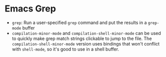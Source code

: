 # Emacs Grep

- `grep`: Run a user-specified `grep` command and put the results in a `grep-mode` buffer
- `compilation-minor-mode` and `compilation-shell-minor-mode` can be used to quickly make grep match strings clickable to jump to the file. The `compilation-shell-minor-mode` version uses bindings that won't conflict with `shell-mode`, so it's good to use in a shell buffer.
